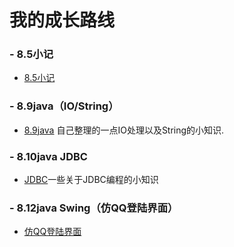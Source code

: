 ﻿# 我的成长路线
### - 8.5小记
    
- [8.5小记](https://github.com/xilimao/-/blob/master/8.5%E5%B0%8F%E8%AE%B0.md)
    
### - 8.9java（IO/String）
- [8.9java](https://github.com/xilimao/-/blob/master/8.9java3%EF%BC%88IO%E5%A4%84%E7%90%86andString%E4%B8%80%E4%BA%9B%E5%B0%8F%E7%9F%A5%E8%AF%86%EF%BC%89.md) 自己整理的一点IO处理以及String的小知识.
### - 8.10java JDBC
- [JDBC](https://github.com/xilimao/-/blob/master/8.10java%20JDBC.md)一些关于JDBC编程的小知识
### - 8.12java Swing（仿QQ登陆界面）
- [仿QQ登陆界面](https://github.com/xilimao/-/blob/master/Swing%EF%BC%88%E4%BB%BFQQ%E7%99%BB%E5%BD%95%E7%95%8C%E9%9D%A2%EF%BC%89.md)